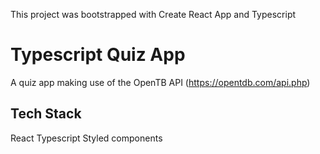 This project was bootstrapped with Create React App and Typescript

# Typescript Quiz App
A quiz app making use of the OpenTB API (https://opentdb.com/api.php)

## Tech Stack
React
Typescript
Styled components


